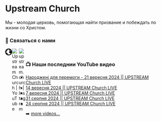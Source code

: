 # Upstream Church

Мы - молодая церковь, помогающая найти призвание и побеждать по жизни со Христом.

### 👥 Связаться с нами

[<img align="left" alt="upstream.life" width="22px" src="https://raw.githubusercontent.com/iconic/open-iconic/master/svg/globe.svg" />][website]
[<img align="left" alt="UpstreamChurch | YouTube" width="22px" src="https://cdn.jsdelivr.net/npm/simple-icons@v3/icons/youtube.svg" />][youtube]
[<img align="left" alt="upstream.church | Instagram" width="22px" src="https://cdn.jsdelivr.net/npm/simple-icons@v3/icons/instagram.svg" />][instagram]

<br />

### 📺 Наши последнии YouTube видео
<!-- YOUTUBE:START -->
- [Народжені для перемоги - 21 вересня 2024 || UPSTREAM Church LIVE](https://www.youtube.com/watch?v=j8KSU6fZ9AU)
- [14 вересня 2024 || UPSTREAM Church LIVE](https://www.youtube.com/watch?v=vq5kRPBoZpo)
- [7 вересня 2024 || UPSTREAM Church LIVE](https://www.youtube.com/watch?v=iYvEJh0lWBE)
- [31 серпня 2024 || UPSTREAM Church LIVE](https://www.youtube.com/watch?v=9Y6a-yEfzbY)
- [24 серпня 2024 || UPSTREAM Church LIVE](https://www.youtube.com/watch?v=YbFjMsKkLv0)
<!-- YOUTUBE:END -->

➡️ [more videos...](https://youtube.com/UpstreamChurch)

[website]: https://upstream.life/
[youtube]: https://youtube.com/UpstreamChurch
[instagram]: https://www.instagram.com/upstream.church
